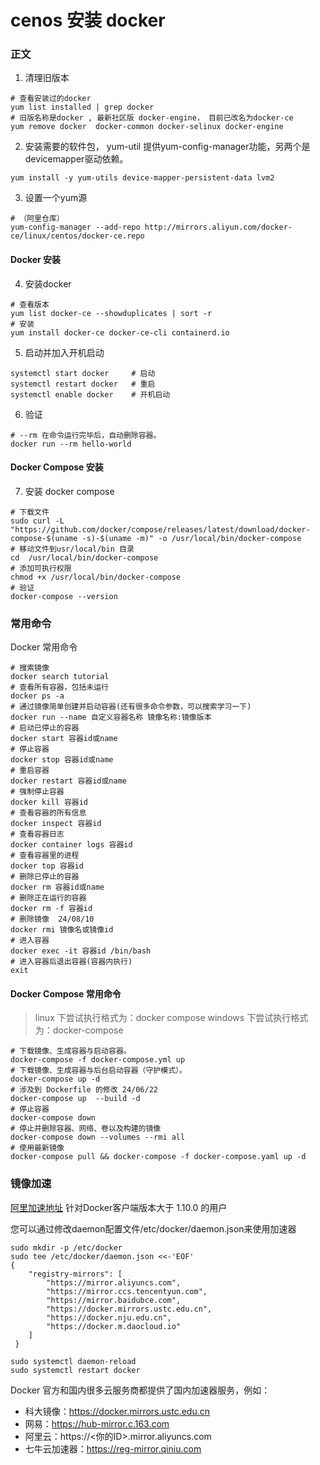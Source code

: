 
# cenos 安装 docker


### 正文
1. 清理旧版本
```shell
# 查看安装过的docker
yum list installed | grep docker
# 旧版名称是docker , 最新社区版 docker-engine， 目前已改名为docker-ce 
yum remove docker  docker-common docker-selinux docker-engine
```
2. 安装需要的软件包， yum-util 提供yum-config-manager功能，另两个是devicemapper驱动依赖。
```shell
yum install -y yum-utils device-mapper-persistent-data lvm2
```
3. 设置一个yum源
```shell
# （阿里仓库）
yum-config-manager --add-repo http://mirrors.aliyun.com/docker-ce/linux/centos/docker-ce.repo
```
#### Docker 安装
4. 安装docker
```shell
# 查看版本
yum list docker-ce --showduplicates | sort -r
# 安装
yum install docker-ce docker-ce-cli containerd.io
```
5. 启动并加入开机启动
```shell
systemctl start docker     # 启动  
systemctl restart docker   # 重启
systemctl enable docker    # 开机启动
```
6. 验证
```shell
# --rm 在命令运行完毕后，自动删除容器。
docker run --rm hello-world 
```
#### Docker Compose 安装
7. 安装 docker compose
``` shell
# 下载文件
sudo curl -L "https://github.com/docker/compose/releases/latest/download/docker-compose-$(uname -s)-$(uname -m)" -o /usr/local/bin/docker-compose 
# 移动文件到usr/local/bin 目录
cd  /usr/local/bin/docker-compose
# 添加可执行权限
chmod +x /usr/local/bin/docker-compose
# 验证
docker-compose --version
```
### 常用命令

Docker 常用命令
```shell
# 搜索镜像
docker search tutorial
# 查看所有容器，包括未运行
docker ps -a
# 通过镜像简单创建并启动容器(还有很多命令参数，可以搜索学习一下)
docker run --name 自定义容器名称 镜像名称:镜像版本 
# 启动已停止的容器
docker start 容器id或name
# 停止容器
docker stop 容器id或name
# 重启容器
docker restart 容器id或name
# 强制停止容器
docker kill 容器id
# 查看容器的所有信息
docker inspect 容器id
# 查看容器日志
docker container logs 容器id
# 查看容器里的进程
docker top 容器id
# 删除已停止的容器
docker rm 容器id或name
# 删除正在运行的容器
docker rm -f 容器id
# 删除镜像  24/08/10
docker rmi 镜像名或镜像id
# 进入容器
docker exec -it 容器id /bin/bash
# 进入容器后退出容器(容器内执行)
exit
```
#### Docker Compose 常用命令
> linux 下尝试执行格式为：docker compose
> windows 下尝试执行格式为：docker-compose
```shell
# 下载镜像、生成容器与启动容器。
docker-compose -f docker-compose.yml up
# 下载镜像、生成容器与后台启动容器（守护模式）。
docker-compose up -d
# 涉及到 Dockerfile 的修改 24/06/22
docker-compose up  --build -d
# 停止容器
docker-compose down
# 停止并删除容器、网络、卷以及构建的镜像
docker-compose down --volumes --rmi all
# 使用最新镜像
docker-compose pull && docker-compose -f docker-compose.yaml up -d
```

### 镜像加速

[阿里加速地址](https://cr.console.aliyun.com/cn-hangzhou/instances/mirrors)
针对Docker客户端版本大于 1.10.0 的用户

您可以通过修改daemon配置文件/etc/docker/daemon.json来使用加速器
```shell 
sudo mkdir -p /etc/docker
sudo tee /etc/docker/daemon.json <<-'EOF'
{
    "registry-mirrors": [
        "https://mirror.aliyuncs.com", 
        "https://mirror.ccs.tencentyun.com", 
        "https://mirror.baidubce.com", 
        "https://docker.mirrors.ustc.edu.cn", 
        "https://docker.nju.edu.cn", 
        "https://docker.m.daocloud.io"
    ]
 }

sudo systemctl daemon-reload
sudo systemctl restart docker
```


Docker 官方和国内很多云服务商都提供了国内加速器服务，例如：

- 科大镜像：https://docker.mirrors.ustc.edu.cn
- 网易：https://hub-mirror.c.163.com
- 阿里云：https://<你的ID>.mirror.aliyuncs.com
- 七牛云加速器：https://reg-mirror.qiniu.com

